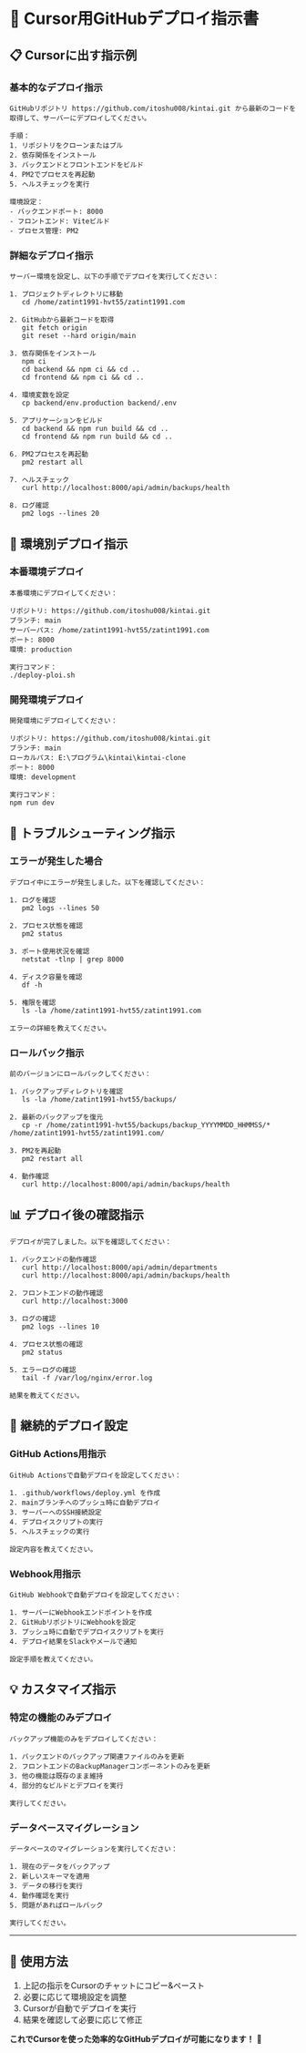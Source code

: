 # 🤖 Cursor用GitHubデプロイ指示書

## 📋 Cursorに出す指示例

### 基本的なデプロイ指示

```
GitHubリポジトリ https://github.com/itoshu008/kintai.git から最新のコードを取得して、サーバーにデプロイしてください。

手順：
1. リポジトリをクローンまたはプル
2. 依存関係をインストール
3. バックエンドとフロントエンドをビルド
4. PM2でプロセスを再起動
5. ヘルスチェックを実行

環境設定：
- バックエンドポート: 8000
- フロントエンド: Viteビルド
- プロセス管理: PM2
```

### 詳細なデプロイ指示

```
サーバー環境を設定し、以下の手順でデプロイを実行してください：

1. プロジェクトディレクトリに移動
   cd /home/zatint1991-hvt55/zatint1991.com

2. GitHubから最新コードを取得
   git fetch origin
   git reset --hard origin/main

3. 依存関係をインストール
   npm ci
   cd backend && npm ci && cd ..
   cd frontend && npm ci && cd ..

4. 環境変数を設定
   cp backend/env.production backend/.env

5. アプリケーションをビルド
   cd backend && npm run build && cd ..
   cd frontend && npm run build && cd ..

6. PM2プロセスを再起動
   pm2 restart all

7. ヘルスチェック
   curl http://localhost:8000/api/admin/backups/health

8. ログ確認
   pm2 logs --lines 20
```

## 🔧 環境別デプロイ指示

### 本番環境デプロイ

```
本番環境にデプロイしてください：

リポジトリ: https://github.com/itoshu008/kintai.git
ブランチ: main
サーバーパス: /home/zatint1991-hvt55/zatint1991.com
ポート: 8000
環境: production

実行コマンド：
./deploy-ploi.sh
```

### 開発環境デプロイ

```
開発環境にデプロイしてください：

リポジトリ: https://github.com/itoshu008/kintai.git
ブランチ: main
ローカルパス: E:\プログラム\kintai\kintai-clone
ポート: 8000
環境: development

実行コマンド：
npm run dev
```

## 🚨 トラブルシューティング指示

### エラーが発生した場合

```
デプロイ中にエラーが発生しました。以下を確認してください：

1. ログを確認
   pm2 logs --lines 50

2. プロセス状態を確認
   pm2 status

3. ポート使用状況を確認
   netstat -tlnp | grep 8000

4. ディスク容量を確認
   df -h

5. 権限を確認
   ls -la /home/zatint1991-hvt55/zatint1991.com

エラーの詳細を教えてください。
```

### ロールバック指示

```
前のバージョンにロールバックしてください：

1. バックアップディレクトリを確認
   ls -la /home/zatint1991-hvt55/backups/

2. 最新のバックアップを復元
   cp -r /home/zatint1991-hvt55/backups/backup_YYYYMMDD_HHMMSS/* /home/zatint1991-hvt55/zatint1991.com/

3. PM2を再起動
   pm2 restart all

4. 動作確認
   curl http://localhost:8000/api/admin/backups/health
```

## 📊 デプロイ後の確認指示

```
デプロイが完了しました。以下を確認してください：

1. バックエンドの動作確認
   curl http://localhost:8000/api/admin/departments
   curl http://localhost:8000/api/admin/backups/health

2. フロントエンドの動作確認
   curl http://localhost:3000

3. ログの確認
   pm2 logs --lines 10

4. プロセス状態の確認
   pm2 status

5. エラーログの確認
   tail -f /var/log/nginx/error.log

結果を教えてください。
```

## 🔄 継続的デプロイ設定

### GitHub Actions用指示

```
GitHub Actionsで自動デプロイを設定してください：

1. .github/workflows/deploy.yml を作成
2. mainブランチへのプッシュ時に自動デプロイ
3. サーバーへのSSH接続設定
4. デプロイスクリプトの実行
5. ヘルスチェックの実行

設定内容を教えてください。
```

### Webhook用指示

```
GitHub Webhookで自動デプロイを設定してください：

1. サーバーにWebhookエンドポイントを作成
2. GitHubリポジトリにWebhookを設定
3. プッシュ時に自動でデプロイスクリプトを実行
4. デプロイ結果をSlackやメールで通知

設定手順を教えてください。
```

## 💡 カスタマイズ指示

### 特定の機能のみデプロイ

```
バックアップ機能のみをデプロイしてください：

1. バックエンドのバックアップ関連ファイルのみを更新
2. フロントエンドのBackupManagerコンポーネントのみを更新
3. 他の機能は既存のまま維持
4. 部分的なビルドとデプロイを実行

実行してください。
```

### データベースマイグレーション

```
データベースのマイグレーションを実行してください：

1. 現在のデータをバックアップ
2. 新しいスキーマを適用
3. データの移行を実行
4. 動作確認を実行
5. 問題があればロールバック

実行してください。
```

---

## 🎯 使用方法

1. 上記の指示をCursorのチャットにコピー&ペースト
2. 必要に応じて環境設定を調整
3. Cursorが自動でデプロイを実行
4. 結果を確認して必要に応じて修正

**これでCursorを使った効率的なGitHubデプロイが可能になります！** 🚀
